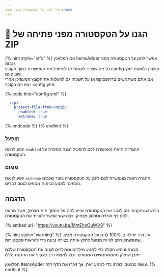 ```yaml
---
תיאור: איך להגן על הטקסטורה מפני גניבה
---
```


# 🚨 הגנו על הטקסטורה מפני פתיחה של ZIP

{% hint style="info" %}
אם הפלאגין ItemsAdder אפשר להגן על הטקסטורה מפני גנבות.\
כל מה שצריך לעשות זה להפעיל את האפשרות בתוך הקובץ config.yml ולעשות /iazip שוב פעם.\
אם אתם משתמשים בדרופבוקס אז על תשכחו גם להעלות את הקובץ המעודכן אחרי שינויים בקובץ- config.yml.

{% code title="config.yml" %}
```yaml
  zip:
    protect-file-from-unzip:
      enabled: true
      extreme: true
```
{% endcode %}
{% endhint %}

### מופעל

הפעילו את `enabled` ההגדרה הזאת מאפשרת לכם להפעיל הגנה בסיסית על הטקסטורה.

### מוגזם

הפעילו את `extreme` ההגרה הזאת מאפשרת לכם להגן על הטקסטורה בעוד שלבים נוספים ולמנוע נסיונות נוספים לגנוב דברים.

## הדגמה

ברגע ששחקנים ינסו לגנוב את הטקסטורה יופיע להם על המסך מימ מצחיק, אשר מראה להם דף הורדה וסרטון מצחיק. ככה שאי אפשר להוריד את הטקסטורה.

{% embed url="https://youtu.be/MhtEhoOuWV8" %}

{% hint style="warning" %}
אין דרך יעילה ב-100% להגן על הטקסטורה מכיוון שהמשחק חייב להיות מסוגל לחלץ אותה בצורה נכונה כדי להראות טקסטורות.

תכונה זו היא הקלה כדי למנוע מילדים וטרולרים לגנוב את הטקסטורה שלכם.\
ייתכן שחלק מהמשתמשים המנוסים יוכלו למצוא דרך לעקוף את ההגנות הללו.

הפלאגין ItemsAdder עושה כמיטב יכולתו כדי למנוע זאת, אך זיכרו את הדף הזה.
{% endhint %}

